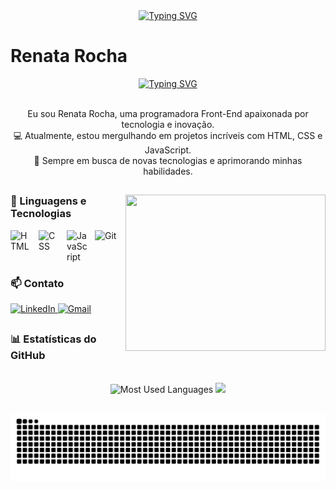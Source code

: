 <div align="center">
  <a href="https://git.io/typing-svg">
    <img src="https://readme-typing-svg.demolab.com?font=Fira+Code&weight=500&size=22&pause=1000&color=FF00F6&center=true&vCenter=true&random=false&width=524&lines=%E2%8A%B9+Welcome+to+my+profile!+%CB%99%E1%B5%95%CB%99+%E2%8A%B9+" alt="Typing SVG">
  </a>
</div>

# Renata Rocha



<div align="center">
  <a href="https://git.io/typing-svg">
    <img src="https://readme-typing-svg.demolab.com?font=Fira+Code&weight=500&size=22&pause=1000&color=00ff09&center=true&vCenter=true&random=false&width=524&lines=Desenvolvedora+Front+End" alt="Typing SVG">
  </a>
</div>


<br>
<p align="center">Eu sou Renata Rocha, uma programadora Front-End apaixonada por tecnologia e inovação. <br>
💻 Atualmente, estou mergulhando em projetos incríveis com HTML, CSS e JavaScript. <br>
🌟 Sempre em busca de novas tecnologias e aprimorando minhas habilidades.<br>


##



<div

<img 
  align="right" 
    width="320px"
  height="250px"
  src="https://github.com/user-attachments/assets/bd46ff9d-fc1a-4767-9ae5-80b402da4ced">
 
</div>



### 🤖 Linguagens e Tecnologias  <br/>

<img 
    align="left" 
    alt="HTML"
    title="HTML" 
    width="35px" 
    style="padding-right: 10px;" 
    src="https://cdn.jsdelivr.net/gh/devicons/devicon@latest/icons/html5/html5-original.svg" 
/>

<img 
    align="left" 
    alt="CSS" 
    title="CSS"
    width="35px" 
    style="padding-right: 10px;" 
    src="https://cdn.jsdelivr.net/gh/devicons/devicon@latest/icons/css3/css3-original.svg" 
/>

<img 
    align="left" 
    alt="JavaScript" 
    title="JavaScript"
    width="35px" 
    style="padding-right: 10px;" 
    src="https://cdn.jsdelivr.net/gh/devicons/devicon@latest/icons/javascript/javascript-original.svg" 
/>


<img 
    align="left" 
    alt="Git" 
    title="Git"
    width="35px" 
    style="padding-right: 10px;" 
    src="https://cdn.jsdelivr.net/gh/devicons/devicon@latest/icons/git/git-original.svg" 
/>

<br>
<br>
<br>

### 📫 Contato
<a href="https://www.linkedin.com/in/renata-alexandre-rocha/" target="_blank">
  <img src="https://img.icons8.com/color/48/000000/linkedin.png" alt="LinkedIn" height="40">
</a>


<a href="mailto:programadorawebrenatarocha@gmail.com">
  <img src="https://img.icons8.com/color/48/000000/gmail.png" alt="Gmail" height="40">
</a>




##


### 📊 Estatísticas do GitHub
<br/>

  <div style="text-align: center;" align="center">
    <td valign="top">
      <img src="https://github-readme-stats.vercel.app/api?username=RenataARocha&line_height=22&card_width=290&layout=compact&hide_title=false&count_private=true&langs_count=4&show_icons=true&title_color=FF00F6&hide=html,scss,less&bg_color=000&text_color=ffffff&border_radius=3&border_color=561760&count_private=true" alt="Most Used Languages"theme=radical">
      <img src="https://github-readme-stats.vercel.app/api/top-langs/?username=RenataARocha&layout=compact&title_color=FF00F6&bg_color=000&text_color=ffffff&border_radius=3&border_color=561760&count_private=true&langs_count=10">


</div>


##

<picture align="center">
  <source media="(prefers-color-scheme: dark)" srcset="https://raw.githubusercontent.com/RenataARocha/RenataARocha/output/github-contribution-grid-snake-dark.svg">
  <source media="(prefers-color-scheme: light)" srcset="https://raw.githubusercontent.com/RenataARocha/RenataARocha/output/github-contribution-grid-snake-dark.svg">
  <img align="center" alt="github contribution grid snake animation" src="https://raw.githubusercontent.com/RenataARocha/RenataARocha/output/github-contribution-grid-snake.svg">
</picture>





